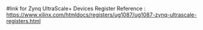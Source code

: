 #link for Zynq UltraScale+ Devices Register Reference :
https://www.xilinx.com/htmldocs/registers/ug1087/ug1087-zynq-ultrascale-registers.html
